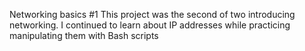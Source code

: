 Networking basics #1
This project was the second of two introducing networking. I continued to learn about IP addresses while practicing manipulating them with Bash scripts
